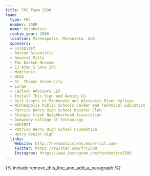 ```yaml
---
title: FRC Team 2500
team:
  type: FRC
  number: 2500
  name: Herobotics
  rookie_year: 2008
  location: Minneapolis, Minnesota, USA
  sponsors:
  - Coloplast
  - Boston Scientific
  - General Mills
  - The Bakken Museum
  - EJ Ajax & Sons Inc.
  - Medtronic
  - NASA
  - St. Thomas University
  - Loram
  - Carlson Advisors LLP
  - Install This Sign and Awning Co.
  - Girl Scouts of Minnesota and Wisconsin River Valleys
  - Minneapolis Public Schools Career and Technical Education
  - Patrick Henry High School Booster Club
  - Shingle Creek Neighborhood Association
  - Dunwoody College of Technology
  - GOFIRST
  - Patrick Henry High School Foundation
  - Henry Senior High
  links:
    Website: http://heroboticsteam.moonfruit.com/
    Twitter: https://twitter.com/frc2500
    Instagram: https://www.instagram.com/herobotics2500
---
```


{% include remove_this_line_and_add_a_paragraph %}